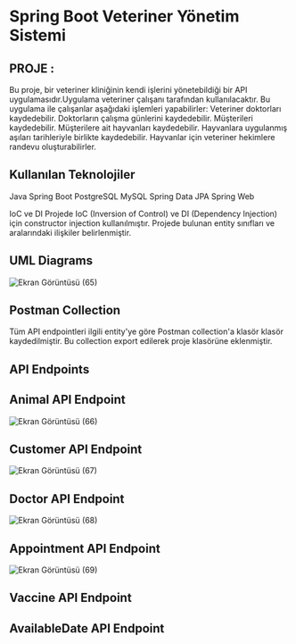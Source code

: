 # Spring Boot Veteriner Yönetim Sistemi

## PROJE :
Bu proje, bir veteriner kliniğinin kendi işlerini yönetebildiği bir API uygulamasıdır.Uygulama veteriner çalışanı tarafından kullanılacaktır. Bu uygulama ile çalışanlar aşağıdaki işlemleri yapabilirler:
Veteriner doktorları kaydedebilir.
Doktorların çalışma günlerini kaydedebilir.
Müşterileri kaydedebilir.
Müşterilere ait hayvanları kaydedebilir.
Hayvanlara uygulanmış aşıları tarihleriyle birlikte kaydedebilir.
Hayvanlar için veteriner hekimlere randevu oluşturabilirler.

## Kullanılan Teknolojiler
Java
Spring Boot
PostgreSQL
MySQL
Spring Data JPA
Spring Web

IoC ve DI
Projede IoC (Inversion of Control) ve DI (Dependency Injection) için constructor injection kullanılmıştır.
Projede bulunan entity sınıfları ve aralarındaki ilişkiler belirlenmiştir.

## UML Diagrams
![Ekran Görüntüsü (65)](https://github.com/user-attachments/assets/ee987206-2315-4ef7-a580-276df2cc3c0f)

## Postman Collection
Tüm API endpointleri ilgili entity'ye göre Postman collection'a klasör klasör kaydedilmiştir. Bu collection export edilerek proje klasörüne eklenmiştir.

## API Endpoints

## Animal API Endpoint

![Ekran Görüntüsü (66)](https://github.com/user-attachments/assets/5cc09ede-e55b-485d-ae86-ac74c377a28f)

## Customer API Endpoint

![Ekran Görüntüsü (67)](https://github.com/user-attachments/assets/f2b64f90-fa94-475a-bb37-3841f2c7c2bc)

## Doctor API Endpoint

![Ekran Görüntüsü (68)](https://github.com/user-attachments/assets/3c458bd8-3d28-45ad-9636-c3b94a2dd73b)

## Appointment API Endpoint

![Ekran Görüntüsü (69)](https://github.com/user-attachments/assets/fa6a62c5-d402-4031-bc4d-f0cd66a795ab)

## Vaccine API Endpoint

## AvailableDate API Endpoint


